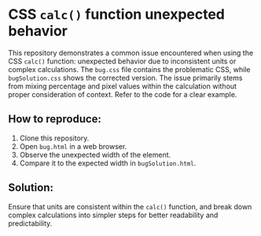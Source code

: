 # CSS `calc()` function unexpected behavior
This repository demonstrates a common issue encountered when using the CSS `calc()` function: unexpected behavior due to inconsistent units or complex calculations. The `bug.css` file contains the problematic CSS, while `bugSolution.css` shows the corrected version.  The issue primarily stems from mixing percentage and pixel values within the calculation without proper consideration of context.  Refer to the code for a clear example. 

## How to reproduce:
1. Clone this repository.
2. Open `bug.html` in a web browser.
3. Observe the unexpected width of the element.
4. Compare it to the expected width in `bugSolution.html`.

## Solution:
Ensure that units are consistent within the `calc()` function, and break down complex calculations into simpler steps for better readability and predictability.
